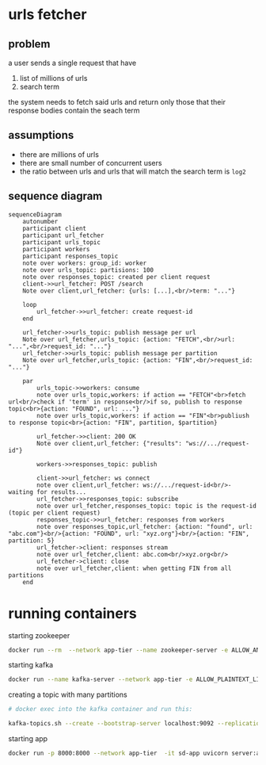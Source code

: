 # urls fetcher

## problem

a user sends a single request that have
1. list of millions of urls
1. search term

the system needs to fetch said urls and return only those that their response bodies contain the seach term

## assumptions

* there are millions of urls
* there are small number of concurrent users
* the ratio between urls and urls that will match the search term is `log2`

## sequence diagram

```mermaid
sequenceDiagram
    autonumber
    participant client
    participant url_fetcher
    participant urls_topic
    participant workers
    participant responses_topic
    note over workers: group_id: worker
    note over urls_topic: partisions: 100
    note over responses_topic: created per client request
    client->>url_fetcher: POST /search
    Note over client,url_fetcher: {urls: [...],<br/>term: "..."}

    loop 
        url_fetcher->>url_fetcher: create request-id
    end

    url_fetcher->>urls_topic: publish message per url
    Note over url_fetcher,urls_topic: {action: "FETCH",<br/>url: "...",<br/>request_id: "..."}
    url_fetcher->>urls_topic: publish message per partition
    Note over url_fetcher,urls_topic: {action: "FIN",<br/>request_id: "..."}

    par
        urls_topic->>workers: consume
        note over urls_topic,workers: if action == "FETCH"<br>fetch url<br/>check if 'term' in response<br/>if so, publish to response topic<br>{action: "FOUND", url: ..."}
        note over urls_topic,workers: if action == "FIN"<br>publiush  to response topic<br>{action: "FIN", partition, $partition}

        url_fetcher->>client: 200 OK
        Note over client,url_fetcher: {"results": "ws://.../request-id"}

        workers->>responses_topic: publish

        client->>url_fetcher: ws connect
        note over client,url_fetcher: ws://.../request-id<br/>- waiting for results...
        url_fetcher->>responses_topic: subscribe
        note over url_fetcher,responses_topic: topic is the request-id (topic per client request)
        responses_topic->>url_fetcher: responses from workers
        note over responses_topic,url_fetcher: {action: "found", url: "abc.com"}<br/>{action: "FOUND", url: "xyz.org"}<br/>{action: "FIN", partition: 5}
        url_fetcher->client: responses stream
        note over url_fetcher,client: abc.com<br/>xyz.org<br/>
        url_fetcher->client: close
        note over url_fetcher,client: when getting FIN from all partitions
    end
```

# running containers

starting zookeeper
```bash
docker run --rm  --network app-tier --name zookeeper-server -e ALLOW_ANONYMOUS_LOGIN=yes bitnami/zookeeper:latest
```

starting kafka
```bash
docker run --name kafka-server --network app-tier -e ALLOW_PLAINTEXT_LISTENER=yes -e KAFKA_CFG_ZOOKEEPER_CONNECT=zookeeper-server:2181 bitnami/kafka:latest
```

creating a topic with many partitions
```bash
# docker exec into the kafka container and run this:

kafka-topics.sh --create --bootstrap-server localhost:9092 --replication-factor 1 --partitions 100 --topic urls-topic
```

starting app
```bash
docker run -p 8000:8000 --network app-tier  -it sd-app uvicorn server:app --app-dir src --host 0.0.0.0
```
